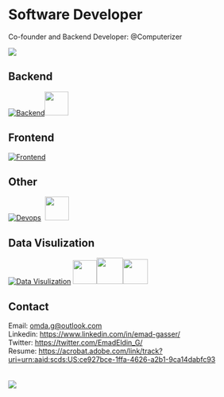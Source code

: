 # Software Developer
Co-founder and Backend Developer: @Computerizer

[![](https://github-readme-stats.vercel.app/api?username=Emad-Eldin-G&hide=contribs&theme=gotham)](https://github.com/anuraghazra/github-readme-stats)


## Backend   
[![Backend](https://skillicons.dev/icons?i=python,django,postgres,sqlite)](https://skillicons.dev)<img src='https://miro.medium.com/max/512/0*Nn7jvZ2XB2KcKqUC.png' width='48'>

## Frontend   
[![Frontend](https://skillicons.dev/icons?i=html,css,js,scss,bootstrap)](https://skillicons.dev) 

## Other   
[![Devops](https://skillicons.dev/icons?i=docker,git,selenium,aws,vscode)](https://skillicons.dev) &nbsp;<img src='https://avatars.githubusercontent.com/u/54465427?v=4' width='48'>  

## Data Visulization  
[![Data Visulization](https://skillicons.dev/icons?i=r)](https://skillicons.dev) <img src='https://cdn.icon-icons.com/icons2/2397/PNG/512/microsoft_office_excel_logo_icon_145720.png' width='48'><img src='https://cdn.filepicker.io/api/file/jZDILlufSOSDOkuJTZ7J' width='53'><img src='https://user-images.githubusercontent.com/315810/92161415-9e357100-edfe-11ea-917d-f9e33fd60741.png' width='50'>



## Contact 

Email: <omda.g@outlook.com>  
Linkedin: <https://www.linkedin.com/in/emad-gasser/>  
Twitter: <https://twitter.com/EmadEldin_G/>  
Resume: <https://acrobat.adobe.com/link/track?uri=urn:aaid:scds:US:ce927bce-1ffa-4626-a2b1-9ca14dabfc93>  
<br>  
![](https://komarev.com/ghpvc/?username=Emad-Eldin-G)


